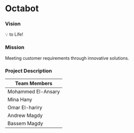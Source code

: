 # Octabot

### Vision
:bulb: to Life!
    
### Mission 
Meeting customer requirements through innovative solutions.

### Project Description 

| **Team Members** |
| -----------------------|
| Mohammed El-Ansary  |
| Mina Hany  |
| Omar El-hariry |
| Andrew Magdy |
| Bassem Magdy |
